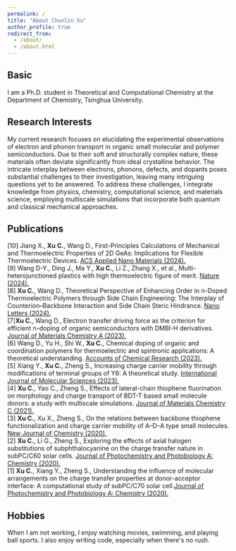 ```yaml
---
permalink: /
title: "About Chunlin Xu"
author_profile: true
redirect_from: 
  - /about/
  - /about.html
---
```


## Basic
I am a Ph.D. student in Theoretical and Computational Chemistry at the Department of Chemistry, Tsinghua University.

## Research Interests
My current research focuses on elucidating the experimental observations of electron and phonon transport in organic small molecular and polymer semiconductors. Due to their soft and structurally complex nature, these materials often deviate significantly from ideal crystalline behavior. The intricate interplay between electrons, phonons, defects, and dopants poses substantial challenges to their investigation, leaving many intriguing questions yet to be answered. To address these challenges, I integrate knowledge from physics, chemistry, computational science, and materials science, employing multiscale simulations that incorporate both quantum and classical mechanical approaches.

## Publications
[10] Jiang X., **Xu C.**, Wang D., First-Principles Calculations of Mechanical and Thermoelectric Properties of 2D GeAs: Implications for Flexible Thermoelectric Devices. [ACS Applied Nano Materials (2024).](https://pubs.acs.org/doi/abs/10.1021/acsanm.4c02419)\
[9] Wang D-Y., Ding J., Ma Y., **Xu C.**, Li Z., Zhang X., et al., Multi-heterojunctioned plastics with high thermoelectric figure of merit. [Nature (2024).](https://www.nature.com/articles/s41586-024-07724-2)\
[8] **Xu C.**, Wang D., Theoretical Perspective of Enhancing Order in n-Doped Thermoelectric Polymers through Side Chain Engineering: The Interplay of Counterion–Backbone Interaction and Side Chain Steric Hindrance. [Nano Letters (2024).](https://doi.org/10.1021/acs.nanolett.3c04829)\
[7]**Xu C.**, Wang D., Electron transfer driving force as the criterion for efficient n-doping of organic semiconductors with DMBI-H derivatives. [Journal of Materials Chemistry A (2023).](http://dx.doi.org/10.1039/D3TA02943C)\
[6] Wang D., Yu H., Shi W., **Xu C.**, Chemical doping of organic and coordination polymers for thermoelectric and spintronic applications: A theoretical understanding. [Accounts of Chemical Research (2023).](https://pubs.acs.org/doi/abs/10.1021/acs.accounts.3c00091)\
[5] Xiang Y., **Xu C.**, Zheng S., Increasing charge carrier mobility through modifications of terminal groups of Y6: A theoretical study. [International Journal of Molecular Sciences (2023).](https://www.mdpi.com/1422-0067/24/10/8610)\
[4] **Xu C.**, Yao C., Zheng S., Effects of lateral-chain thiophene fluorination on morphology and charge transport of BDT-T based small molecule donors: a study with multiscale simulations. [Journal of Materials Chemistry C (2021).](https://doi.org/10.1039/D1TC03784F)\
[3] **Xu C.**, Xu X., Zheng S., On the relations between backbone thiophene functionalization and charge carrier mobility of A–D–A type small molecules. [New Journal of Chemistry (2020).](https://pubs.rsc.org/en/content/articlehtml/2020/nj/d0nj02199g)\
[2] **Xu C.**, Li G., Zheng S., Exploring the effects of axial halogen substitutions of subphthalocyanine on the charge transfer nature in subPC/C60 solar cells. [Journal of Photochemistry and Photobiology A: Chemistry (2020).](https://www.sciencedirect.com/science/article/pii/S101060302030650X)\
[1] **Xu C.**, Xiang Y., Zheng S., Understanding the influence of molecular arrangements on the charge transfer properties at donor-acceptor interface: A computational study of subPC/C70 solar cell.[Journal of Photochemistry and Photobiology A: Chemistry (2020).](https://www.sciencedirect.com/science/article/pii/S101060301931888X)

## Hobbies
When I am not working, I enjoy watching movies, swimming, and playing ball sports. I also enjoy writing code, especially when there's no rush.
